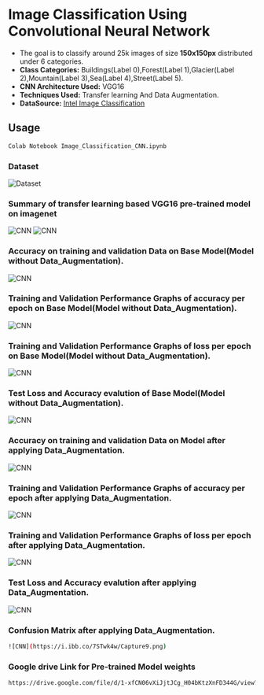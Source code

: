 # Image Classification Using Convolutional Neural Network

* The goal is to classify around 25k images of size **150x150px** distributed under 6 categories.  
* **Class Categories:**  Buildings(Label 0),Forest(Label 1),Glacier(Label 2),Mountain(Label 3),Sea(Label 4),Street(Label 5).
* **CNN Architecture Used:** VGG16
* **Techniques Used:** Transfer learning And Data Augmentation. 
* **DataSource:** [Intel Image Classification](https://www.kaggle.com/puneet6060/intel-image-classification)


## Usage

```bash
Colab Notebook Image_Classification_CNN.ipynb
```

### Dataset
![Dataset](https://i.ibb.co/sy2bdXF/Dataset.png)
### Summary of transfer learning based VGG16 pre-trained model on imagenet
![CNN](https://i.ibb.co/HDy6kwL/Capture1.png)
![CNN](https://i.ibb.co/r6d1YRf/Capture2.png)
### Accuracy on training and validation Data on Base Model(Model without Data_Augmentation).
![CNN](https://i.ibb.co/MChmv69/Capture1.png)
### Training and Validation Performance Graphs of accuracy per epoch on Base Model(Model without Data_Augmentation).
![CNN](https://i.ibb.co/S7P23mS/Capture2.png)
### Training and Validation Performance Graphs of loss per epoch on Base Model(Model without Data_Augmentation).
![CNN](https://i.ibb.co/gMP0DZM/Capture3.png)
### Test Loss and Accuracy evalution of Base Model(Model without Data_Augmentation).
![CNN](https://i.ibb.co/DMS9vdy/Capture4.png)


### Accuracy on training and validation Data on Model after applying Data_Augmentation.
![CNN](https://i.ibb.co/XxckV6y/Capture5.png)
### Training and Validation Performance Graphs of accuracy per epoch after applying Data_Augmentation.
![CNN](https://i.ibb.co/z8Gty6G/Capture6.png)
### Training and Validation Performance Graphs of loss per epoch after applying Data_Augmentation.
![CNN](https://i.ibb.co/b19PHCX/Capture7.png)
### Test Loss and Accuracy evalution after applying Data_Augmentation.
![CNN](https://i.ibb.co/f2jzQsf/Capture8.png)
### Confusion Matrix after applying Data_Augmentation.
```bash
![CNN](https://i.ibb.co/7STwk4w/Capture9.png)
```
### Google drive Link for Pre-trained Model weights
```bash
https://drive.google.com/file/d/1-xfCN06vXiJjtJCg_H04bKtzXnFD344G/view?usp=sharing
```

